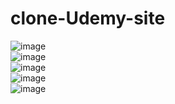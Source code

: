 # clone-Udemy-site<br>
![image](https://github.com/MahsumaRezai/clone-udemy-site/assets/110189253/e2ac175c-e24b-43a1-b5f4-7c507b6bf673)<br>
![image](https://github.com/MahsumaRezai/clone-udemy-site/assets/110189253/343c5468-8507-4235-87e7-88f09982c19a)<br>
![image](https://github.com/MahsumaRezai/clone-udemy-site/assets/110189253/12e89073-e345-4fd2-be36-872e02299c42)<br>
![image](https://github.com/MahsumaRezai/clone-udemy-site/assets/110189253/e0ed7373-1e26-47ba-a1ef-e9e27f434652)<br>
![image](https://github.com/MahsumaRezai/clone-udemy-site/assets/110189253/fc0ec040-f9c6-4dff-8f14-1296277cbba9)




